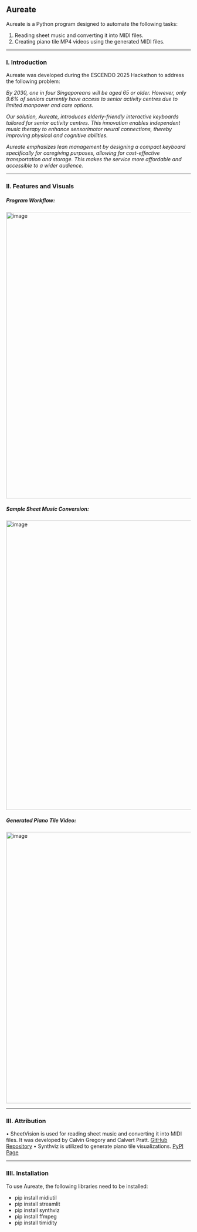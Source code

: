 ## Aureate

Aureate is a Python program designed to automate the following tasks:
1. Reading sheet music and converting it into MIDI files.
2. Creating piano tile MP4 videos using the generated MIDI files.

------------------

### I.	Introduction
Aureate was developed during the ESCENDO 2025 Hackathon to address the following problem:

*By 2030, one in four Singaporeans will be aged 65 or older. However, only 9.6% of seniors currently have access to senior activity centres due to limited manpower and care options.*

*Our solution, Aureate, introduces elderly-friendly interactive keyboards tailored for senior activity centres. This innovation enables independent music therapy to enhance sensorimotor neural connections, thereby improving physical and cognitive abilities.*

*Aureate emphasizes lean management by designing a compact keyboard specifically for caregiving purposes, allowing for cost-effective transportation and storage. This makes the service more affordable and accessible to a wider audience.*

------------------

### II.	Features and Visuals

##### Program Workflow:
<img width="779" alt="image" src="https://github.com/user-attachments/assets/a70f8c60-cc77-4d9d-8ace-cb224455a12d" />

##### Sample Sheet Music Conversion:
<img width="787" alt="image" src="https://github.com/user-attachments/assets/95eecb96-4f20-4ebf-88ab-8e29c2eb60c9" />

##### Generated Piano Tile Video:
<img width="738" alt="image" src="https://github.com/user-attachments/assets/eaa66cba-384b-43dc-a58c-e8925948e8fc" />

------------------

### III.	Attribution

•	SheetVision is used for reading sheet music and converting it into MIDI files. It was developed by Calvin Gregory and Calvert Pratt. [GitHub Repository](https://github.com/cal-pratt/SheetVision)
•	Synthviz is utilized to generate piano tile visualizations. [PyPI Page](https://pypi.org/project/synthviz/)

------------------

### IIII.  Installation

To use Aureate, the following libraries need to be installed:

- pip install midiutil
- pip install streamlit
- pip install synthviz
- pip install ffmpeg
- pip install timidity
  


